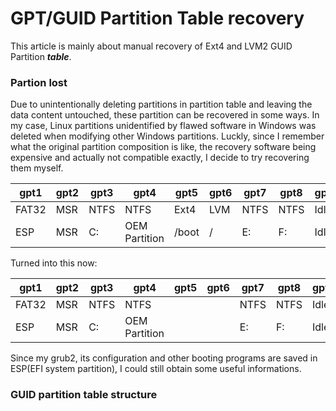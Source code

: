 <script language="javascript" type="text/javascript" src="/LanguageBar.js"></script>
<!-- # michaelx-corner -->
# GPT/GUID Partition Table recovery
  This article is mainly about manual recovery of Ext4 and LVM2 GUID Partition **_table_**.  
### Partion lost
  Due to unintentionally deleting partitions in partition table and leaving the data content untouched, these partition can be recovered in some ways. In my case, Linux partitions unidentified by flawed software in Windows was deleted when modifying other Windows partitions. Luckly, since I remember what the original partition composition is like, the recovery software being expensive and actually not  compatible exactly, I decide to try recovering them myself.  
  
gpt1 | gpt2 | gpt3 | gpt4 | gpt5 | gpt6 | gpt7 | gpt8 | gpt9  
--- | --- | --- | ------ | --- | --- | --- | --- | ---  
FAT32 | MSR | NTFS | NTFS | Ext4 | LVM | NTFS | NTFS | Idle  
ESP | MSR | C: | OEM Partition | /boot | / | E: | F: | Idle  

  Turned into this now:  

gpt1 | gpt2 | gpt3 | gpt4 | gpt5 | gpt6 | gpt7 | gpt8 | gpt9  
--- | --- | --- | ------ | --- | --- | --- | --- | ---  
FAT32 | MSR | NTFS | NTFS | ` ` | ` ` | NTFS | NTFS | Idle  
ESP | MSR | C: | OEM Partition | ` ` | ` ` | E: | F: | Idle  

  Since my grub2, its configuration and other booting programs are saved in ESP(EFI system partition), I could still obtain some useful informations.
  
### GUID partition table structure
